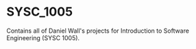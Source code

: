 # SYSC_1005

Contains all of Daniel Wall's projects for Introduction to Software Engineering (SYSC 1005).
